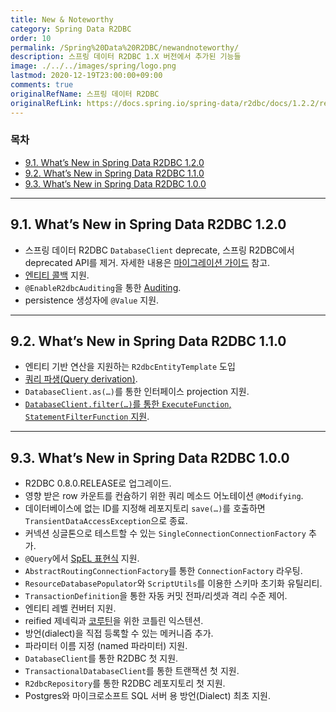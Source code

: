 ```yaml
---
title: New & Noteworthy
category: Spring Data R2DBC
order: 10
permalink: /Spring%20Data%20R2DBC/newandnoteworthy/
description: 스프링 데이터 R2DBC 1.X 버전에서 추가된 기능들
image: ./../../images/spring/logo.png
lastmod: 2020-12-19T23:00:00+09:00
comments: true
originalRefName: 스프링 데이터 R2DBC
originalRefLink: https://docs.spring.io/spring-data/r2dbc/docs/1.2.2/reference/html/#new-features
---
```


### 목차

- [9.1. What’s New in Spring Data R2DBC 1.2.0](#91-whats-new-in-spring-data-r2dbc-120)
- [9.2. What’s New in Spring Data R2DBC 1.1.0](#92-whats-new-in-spring-data-r2dbc-110)
- [9.3. What’s New in Spring Data R2DBC 1.0.0](#93-whats-new-in-spring-data-r2dbc-100)

---

## 9.1. What’s New in Spring Data R2DBC 1.2.0

- 스프링 데이터 R2DBC `DatabaseClient` deprecate, 스프링 R2DBC에서 deprecated API를 제거. 자세한 내용은 [마이그레이션 가이드](https://docs.spring.io/spring-data/r2dbc/docs/1.2.2/reference/html/#upgrading.1.1-1.2) 참고.
- [엔티티 콜백](../r2dbcrepositories#143-entity-callbacks) 지원.
- `@EnableR2dbcAuditing`을 통한 [Auditing](../auditing#152-general-auditing-configuration-for-r2dbc).
- persistence 생성자에 `@Value` 지원.

---

## 9.2. What’s New in Spring Data R2DBC 1.1.0

- 엔티티 기반 연산을 지원하는 `R2dbcEntityTemplate` 도입
- [쿼리 파생(Query derivation)](../r2dbcrepositories#142-query-methods).
- `DatabaseClient.as(…)`를 통한 인터페이스 projection 지원.
- [`DatabaseClient.filter(…)`를 통한 `ExecuteFunction`, `StatementFilterFunction` 지원](https://docs.spring.io/spring-data/r2dbc/docs/1.1.0.RELEASE/reference/html/#r2dbc.datbaseclient.filter).

---

## 9.3. What’s New in Spring Data R2DBC 1.0.0

- R2DBC 0.8.0.RELEASE로 업그레이드.
- 영향 받은 row 카운트를 컨슘하기 위한 쿼리 메소드 어노테이션 `@Modifying`.
- 데이터베이스에 없는 ID를 지정해 레포지토리 `save(…)`를 호출하면 `TransientDataAccessException`으로 종료.
- 커넥션 싱글톤으로 테스트할 수 있는 `SingleConnectionConnectionFactory` 추가.
- `@Query`에서 [SpEL 표현식](https://docs.spring.io/spring/docs/5.3.2/reference/html/core.html#expressions) 지원.
- `AbstractRoutingConnectionFactory`를 통한 `ConnectionFactory` 라우팅.
- `ResourceDatabasePopulator`와 `ScriptUtils`를 이용한 스키마 초기화 유틸리티.
- `TransactionDefinition`을 통한 자동 커밋 전파/리셋과 격리 수준 제어.
- 엔티티 레벨 컨버터 지원.
- reified 제네릭과 [코루틴](../kotlinsupport#175-coroutines)을 위한 코틀린 익스텐션.
- 방언(dialect)을 직접 등록할 수 있는 메커니즘 추가.
- 파라미터 이름 지정 (named 파라미터) 지원.
- `DatabaseClient`를 통한 R2DBC 첫 지원.
- `TransactionalDatabaseClient`를 통한 트랜잭션 첫 지원.
- `R2dbcRepository`를 통한 R2DBC 레포지토리 첫 지원.
- Postgres와 마이크로소프트 SQL 서버 용 방언(Dialect) 최초 지원.